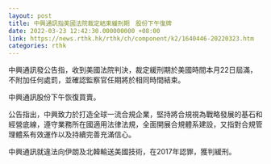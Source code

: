 ```yaml
---
layout: post
title: 中興通訊指美國法院裁定結束緩刑期　股份下午復牌
date: 2022-03-23 12:42:30.000000000 +08:00
link: https://news.rthk.hk/rthk/ch/component/k2/1640446-20220323.htm
categories: rthk
---
```


中興通訊發公告指，收到美國法院判決，裁定緩刑期於美國時間本月22日屆滿，不附加任何處罰，並確認監察官任期將於相同時間結束。

中興通訊股份下午恢復買賣。

公告指出，中興致力於打造全球一流合規企業，堅持將合規視為戰略發展的基石和經營底線，遵守業務所在國適用法律法規，全面開展合規體系建設，又指對合規管理體系有效運作以及持續完善充滿信心。

中興通訊就違法向伊朗及北韓輸送美國技術，在2017年認罪，獲判緩刑。
